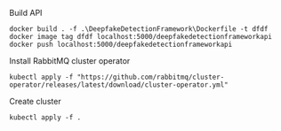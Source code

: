 Build API
```
docker build . -f .\DeepfakeDetectionFramework\Dockerfile -t dfdf
docker image tag dfdf localhost:5000/deepfakedetectionframeworkapi
docker push localhost:5000/deepfakedetectionframeworkapi
```

Install RabbitMQ cluster operator
```
kubectl apply -f "https://github.com/rabbitmq/cluster-operator/releases/latest/download/cluster-operator.yml"
```

Create cluster
```
kubectl apply -f .
```